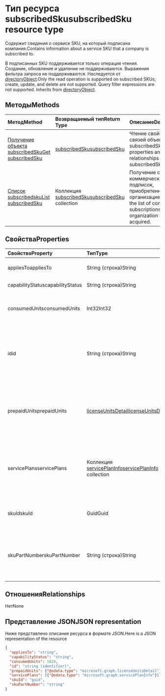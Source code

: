 # <a name="subscribedsku-resource-type"></a><span data-ttu-id="74913-101">Тип ресурса subscribedSku</span><span class="sxs-lookup"><span data-stu-id="74913-101">subscribedSku resource type</span></span>

<span data-ttu-id="74913-102">Содержит сведения о сервисе SKU, на который подписана компания.</span><span class="sxs-lookup"><span data-stu-id="74913-102">Contains information about a service SKU that a company is subscribed to.</span></span>

<span data-ttu-id="74913-p101">В подписанных SKU поддерживается только операция чтения. Создание, обновление и удаление не поддерживаются. Выражения фильтра запроса не поддерживаются. Наследуется от [directoryObject](directoryobject.md).</span><span class="sxs-lookup"><span data-stu-id="74913-p101">Only the read operation is supported on subscribed SKUs; create, update, and delete are not supported. Query filter expressions are not supported. Inherits from [directoryObject](directoryobject.md).</span></span>

## <a name="methods"></a><span data-ttu-id="74913-106">Методы</span><span class="sxs-lookup"><span data-stu-id="74913-106">Methods</span></span>
| <span data-ttu-id="74913-107">Метод</span><span class="sxs-lookup"><span data-stu-id="74913-107">Method</span></span>           | <span data-ttu-id="74913-108">Возвращаемый тип</span><span class="sxs-lookup"><span data-stu-id="74913-108">Return Type</span></span>    |<span data-ttu-id="74913-109">Описание</span><span class="sxs-lookup"><span data-stu-id="74913-109">Description</span></span>|
|:---------------|:--------|:----------|
|[<span data-ttu-id="74913-110">Получение объекта subscribedSku</span><span class="sxs-lookup"><span data-stu-id="74913-110">Get subscribedSku</span></span>](../api/subscribedsku_get.md) | [<span data-ttu-id="74913-111">subscribedSku</span><span class="sxs-lookup"><span data-stu-id="74913-111">subscribedSku</span></span>](subscribedsku.md) |<span data-ttu-id="74913-112">Чтение свойств и связей объекта subscribedSku.</span><span class="sxs-lookup"><span data-stu-id="74913-112">Read properties and relationships of subscribedSku object.</span></span>|
|[<span data-ttu-id="74913-113">Список  subscribedsku</span><span class="sxs-lookup"><span data-stu-id="74913-113">List subscribedSku</span></span>](../api/subscribedsku_list.md) | <span data-ttu-id="74913-114">Коллекция [subscribedSku](subscribedsku.md)</span><span class="sxs-lookup"><span data-stu-id="74913-114">[subscribedSku](subscribedsku.md) collection</span></span> |<span data-ttu-id="74913-115">Получение списка коммерческих подписок, приобретенных организацией.</span><span class="sxs-lookup"><span data-stu-id="74913-115">Retrieve the list of commercial subscriptions that an organization has acquired.</span></span>|

## <a name="properties"></a><span data-ttu-id="74913-116">Свойства</span><span class="sxs-lookup"><span data-stu-id="74913-116">Properties</span></span>
| <span data-ttu-id="74913-117">Свойство</span><span class="sxs-lookup"><span data-stu-id="74913-117">Property</span></span>     | <span data-ttu-id="74913-118">Тип</span><span class="sxs-lookup"><span data-stu-id="74913-118">Type</span></span>   |<span data-ttu-id="74913-119">Описание</span><span class="sxs-lookup"><span data-stu-id="74913-119">Description</span></span>|
|:---------------|:--------|:----------|
|<span data-ttu-id="74913-120">appliesTo</span><span class="sxs-lookup"><span data-stu-id="74913-120">appliesTo</span></span>|<span data-ttu-id="74913-121">String (строка)</span><span class="sxs-lookup"><span data-stu-id="74913-121">String</span></span>| <span data-ttu-id="74913-122">Например, User или Company.</span><span class="sxs-lookup"><span data-stu-id="74913-122">For example, "User" or "Company".</span></span> |
|<span data-ttu-id="74913-123">capabilityStatus</span><span class="sxs-lookup"><span data-stu-id="74913-123">capabilityStatus</span></span>|<span data-ttu-id="74913-124">String (строка)</span><span class="sxs-lookup"><span data-stu-id="74913-124">String</span></span>| <span data-ttu-id="74913-125">Например, Enabled.</span><span class="sxs-lookup"><span data-stu-id="74913-125">For example, "Enabled".</span></span> |
|<span data-ttu-id="74913-126">consumedUnits</span><span class="sxs-lookup"><span data-stu-id="74913-126">consumedUnits</span></span>|<span data-ttu-id="74913-127">Int32</span><span class="sxs-lookup"><span data-stu-id="74913-127">Int32</span></span>| <span data-ttu-id="74913-128">Количество лицензий, которые были назначены.</span><span class="sxs-lookup"><span data-stu-id="74913-128">The number of licenses that have been assigned.</span></span> |
|<span data-ttu-id="74913-129">id</span><span class="sxs-lookup"><span data-stu-id="74913-129">id</span></span>|<span data-ttu-id="74913-130">String (строка)</span><span class="sxs-lookup"><span data-stu-id="74913-130">String</span></span>| <span data-ttu-id="74913-p102">Уникальный идентификатор объекта sku, подписка на который выполнена. Ключ, значение NULL не допускается.</span><span class="sxs-lookup"><span data-stu-id="74913-p102">The unique identifier for the subscribed sku object. Key, not nullable.</span></span> |
|<span data-ttu-id="74913-133">prepaidUnits</span><span class="sxs-lookup"><span data-stu-id="74913-133">prepaidUnits</span></span>|[<span data-ttu-id="74913-134">licenseUnitsDetail</span><span class="sxs-lookup"><span data-stu-id="74913-134">licenseUnitsDetail</span></span>](licenseunitsdetail.md)| <span data-ttu-id="74913-135">Сведения о количестве и состоянии предварительно оплаченных лицензий.</span><span class="sxs-lookup"><span data-stu-id="74913-135">Information about the number and status of prepaid licenses.</span></span> |
|<span data-ttu-id="74913-136">servicePlans</span><span class="sxs-lookup"><span data-stu-id="74913-136">servicePlans</span></span>|<span data-ttu-id="74913-137">Коллекция [servicePlanInfo](serviceplaninfo.md)</span><span class="sxs-lookup"><span data-stu-id="74913-137">[servicePlanInfo](serviceplaninfo.md) collection</span></span>| <span data-ttu-id="74913-p103">Сведения о планах обслуживания, доступных в отношении SKU. Значение NULL не допускается</span><span class="sxs-lookup"><span data-stu-id="74913-p103">Information about the service plans that are available with the SKU. Not nullable</span></span> |
|<span data-ttu-id="74913-140">skuId</span><span class="sxs-lookup"><span data-stu-id="74913-140">skuId</span></span>|<span data-ttu-id="74913-141">Guid</span><span class="sxs-lookup"><span data-stu-id="74913-141">Guid</span></span>| <span data-ttu-id="74913-142">Уникальный идентификатор (GUID) для SKU службы.</span><span class="sxs-lookup"><span data-stu-id="74913-142">The unique identifier (GUID) for the service SKU.</span></span> |
|<span data-ttu-id="74913-143">skuPartNumber</span><span class="sxs-lookup"><span data-stu-id="74913-143">skuPartNumber</span></span>|<span data-ttu-id="74913-144">String (строка)</span><span class="sxs-lookup"><span data-stu-id="74913-144">String</span></span>| <span data-ttu-id="74913-145">Артикул SKU, например: AAD_PREMIUM или RMSBASIC.</span><span class="sxs-lookup"><span data-stu-id="74913-145">The SKU part number; for example: "AAD_PREMIUM" or "RMSBASIC".</span></span> |

## <a name="relationships"></a><span data-ttu-id="74913-146">Отношения</span><span class="sxs-lookup"><span data-stu-id="74913-146">Relationships</span></span>
<span data-ttu-id="74913-147">Нет</span><span class="sxs-lookup"><span data-stu-id="74913-147">None</span></span>

## <a name="json-representation"></a><span data-ttu-id="74913-148">Представление JSON</span><span class="sxs-lookup"><span data-stu-id="74913-148">JSON representation</span></span>

<span data-ttu-id="74913-149">Ниже представлено описание ресурса в формате JSON.</span><span class="sxs-lookup"><span data-stu-id="74913-149">Here is a JSON representation of the resource</span></span>

<!--{
  "blockType": "resource",
  "optionalProperties": [],
  "keyProperty": "id",
  "baseType": "microsoft.graph.entity",
  "@odata.type": "microsoft.graph.subscribedSku",
  "@odata.annotations": [
    {
      "capabilities": {
        "skippable": false,
        "toppable": false,
        "countable": false,
        "expandable": false,
        "filterable": false,
        "referenceable": false,
        "selectable": false
      }
    }
  ]
}-->

```json
{
  "appliesTo": "string",
  "capabilityStatus": "string",
  "consumedUnits": 1024,
  "id": "string (identifier)",
  "prepaidUnits": {"@odata.type": "microsoft.graph.licenseUnitsDetail"},
  "servicePlans": [{"@odata.type": "microsoft.graph.servicePlanInfo"}],
  "skuId": "guid",
  "skuPartNumber": "string"
}

```
<!-- uuid: 8fcb5dbc-d5aa-4681-8e31-b001d5168d79
2015-10-25 14:57:30 UTC -->
<!-- {
  "type": "#page.annotation",
  "description": "subscribedSku resource",
  "keywords": "",
  "section": "documentation",
  "tocPath": ""
}-->
